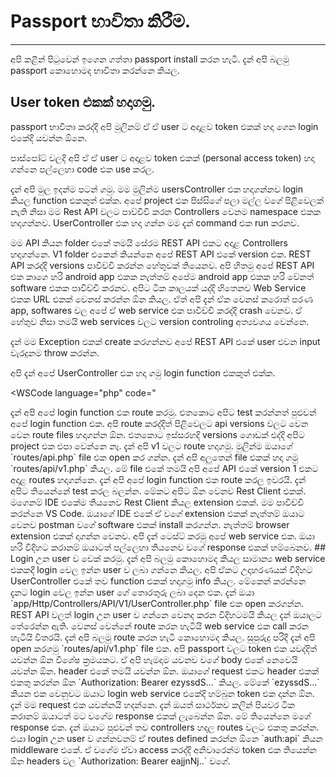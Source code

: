 # Passport භාවිතා කිරීම.

---

අපි කළින් පිටුවෙන් ඉගෙන ගත්තා passport install කරන හැටි. දැන් අපි බලමු passport කොහොමද භාවිතා කරන්නෙ කියල.

## User token එකක් හදාගමු.

passport භාවිතා කරද්දි අපි මුලිනම් ඒ ඒ user ට අදාළව token එකක් හදා ගෙන login එකේදි යවන්න ඕනෙ.

පාස්පෝට් වලදි අපි ඒ ඒ user ට අදාළව token එකක් (personal access token) හදා ගන්නෙ පල්ලෙහා code එක use කරල.

<WSCode language="php" code="
$token = $user-&gt;createToken('Token Name')-&gt;accessToken;
" />

දැන් අපි මුල ඉදන්ම පටන් ගමු. මම මුලින්ම usersController එක හදාගන්නව login කියල function එකකුත් එක්ක. අපේ project එක පිස්සිගේ පලා මල්ල වගේ පිළිවෙලක් නැති නිසා මම Rest API වලට පාව්චිචි කරන Controllers වෙනම namespace එකක හදාගන්නව. UserController එක හදා ගන්න මම දැන් command එක run කරනව.

<WSCode language="bash" code="
php artisan make:controller API/V1/UserController
"/>

මම API කියන folder එකේ තමයි සේරම REST API එකට අදාළ Controllers හදාගන්නෙ. V1 folder එකෙන් කියන්නෙ අපේ REST API එකේ version එක.
REST API කරද්දි versions පාවිච්චි කරන්න හේතුවක් තියෙනව. අපි හිතමු අපේ REST API එක කාගෙ හරි android app එකක නැත්තම් අපේම android app එකක හරි වේනත් software එකක පාවිච්චි කරනව.
අපිට ටික කාලයක් යද්දි හිතෙනව Web Service එකක URL එකක් වෙනස් කරන්න ඕන කියල. ඒත් අපි දැන් ඒක වෙනස් කරොත් පරණ app, softwares වල අපේ ඒ web service එක පාවිච්චි කරද්දි crash වෙනව.
ඒ හේතුව නිසා තමයි web services වලට version controling අත්‍යවශය වෙන්නෙ.

දැන් මම Exception එකක් create කරගන්නව අපේ REST API එකේ user එවන input වැරදුනම throw කරන්න.

<WSCode language="bash" code="
php artisan make:exception APIException
"/>

අපි දැන් අපේ UserController එක හදා ගමු login function එකකුත් එක්ක.

<WSCode language="php" code="
<?php

namespace App\Http\Controllers\API\V1;

use Illuminate\Http\Request;
use App\Http\Controllers\Controller;
use Validator;
use App\Exceptions\APIException;
use Illuminate\Support\Facades\Auth;

class UserController extends Controller
{
    public function login(Request $request){
		$validation = Validator::make($request-&gt;all(),[
			'username'=&gt;'required|exists:users,email',
			'password'=&gt;'required'
		]);

		if($validation-&gt;fails()){
			// <APIE1&gt; \\
			// මෙහෙම error code එක pattern එකකට comment කරේ කවද හරි අපිට user කෙනෙක් issue
			// එකක් submit කරොත් මේ error code එක return වෙනව කියල අපිට හොයාගන්න ලේසි වෙන නිසා
			throw new APIException($validation-&gt;errors()-&gt;first(),1);
		}

		// දැන් අපි login වෙන්න උත්සාහා කරනවා
		if(Auth::attempt([
			'email'=&gt;$request-&gt;username,
			'password'=&gt;$request-&gt;password
		])){
			// login වෙන්න පුළුවන් උනොත් login වෙච්ච userව ගන්නවා
			$user = Auth::user();

			return response()-&gt;json([
				'success'=&gt;true,
				'message'=&gt;'Successfully login!',
				// මෙතනදි අපි ඒ user ට token එකක් issue කරනව.
				// TSTApp වෙනුවට ඔයාලට කැමති නමක් දාගන්න පුළුවන්.
				'token'=&gt;$user-&gt;createToken('TSTApp')-&gt;accessToken
			]);
		} else {
			// <APIE2&gt; \\
			throw new APIException('Password Incorrect',2);
		}
	}
}

"/>

දැන් අපි අපේ login function එක route කරමු. එතකොට අපිට test කරන්නත් පුළුවන් අපේ login function එක. අපි route කරද්දිත් පිළිවෙලට api versions වලට වෙන වෙන route files හදාගන්න ඕන. එතකොට ඉස්සරහදි versions ගොඩක් එද්දි අපිට project එක එපා වෙන්නෙ නෑ. දැන් අපි v1 වලට route හදාගමු.
මුලින්ම ඔයාගේ `routes/api.php` file එක open කර ගන්න.

<WSCode language="php" code="
<?php

Route::group([
	// අපේ URL එක /api/v1 කියල පටන් ගනිද්දි
	'prefix'=&gt;'v1',
	// API\V1 කියන namespace එක use කරන්න කියල තමයි මේ code එකෙන් කියන්නෙ.
	'namespace'=&gt;'API\V1'
],function(){
	// ඒ වගේම ඊට අදාළ routes තියෙන්නෙත් api/v1.php කියන file එකේ.
	require_once('api/v1.php');
});

" />

දැන් අපි අලුතෙන් file එකක් හදා ගමු `routes/api/v1.php` කියල. මේ file එකේ තමයි අපි අපේ API එකේ version 1 එකට අදාළ routes හදාගන්නෙ.

<WSCode language="php" code="
<?php

Route::group(['prefix'=&gt;'user'],function(){
	// අපි UserController එක route කරද්දි API/V1/UserController කියල දෙන්න ඕන නෑ.
	// මොකද අපි ඒක මුලදිම define කරා api.php file එකේදි. 
	Route::post('login','UserController@login');
});
" />

දැන් අපි අපේ login function එක route කරල ඉවරයි. දැන් අපිට තියෙන්නේ test කරල බලන්න. මේකට අපිට ඕන වෙනව Rest Client එකක්.
මගෙනම් IDE එකේම තියනෙව Rest Client කියල extension එකක්. මම පාවිච්චි කරන්නෙ VS Code.
ඔයාගේ IDE එකේ ඒ වගේ extension එකක් නැත්තම් ඔයාට වෙනව postman වගේ software එකක් install කරගන්න.
නැත්තම් browser extension එකක් දාගන්න වෙනව.

අපි දැන් ටෙස්ට් කරමු අපේ web service එක.

<WSCode language="curl" code='
# මම data post කරන URL එක තමයි http://127.0.0.1:8000/api/v1/user/login
POST http://127.0.0.1:8000/api/v1/user/login HTTP/1.1

# මම request එකත් එක්ක යවන headers
Content-Type: application/json
Accept: application/json

# මගේ request body එක
{
	"username":"whizsid@aol.com",
	"password":"whizsid"
}

'/>

ඔයා හරි විදිහට කරානම් ඔයාටත් පල්ලෙහා තියනෙව වගේ response එකක් හම්බෙනව.

<WSCode language="json" code='
{
  "success": true,
  "message": "Successfully login!",
  "token": "eyJ0eX ..."
}
' />

## Login උන user ව චෙක් කරමු.

දැන් අපි බලමු කොහොමද කියල සාමාන්‍ය web service එකකදී login වෙල ඉන්න user ව ලබා ගන්නෙ කියල.
අපි ඒකට උදාහරණයක් විදිහට UserController එකේ තව function එකක් හදාගමු info කියල.
මේකෙන් කරන්නෙ දැනට login වෙල ඉන්න user ගේ තොරතුරු ලබා දෙන එක. දැන් ඔයා `app/Http/Controllers/API/V1/UserController.php` file එක open කරගන්න.

<WSCode language="php" code="
<?php

namespace App\Http\Controllers\API\V1;

use Illuminate\Http\Request;
use App\Http\Controllers\Controller;
use Validator;
use App\Exceptions\APIException;
use Illuminate\Support\Facades\Auth;

class UserController extends Controller
{
    	public function login(Request $request){
		// ...
	}

	public function info(){
		$user=Auth::user();

		// response()-&gt;json(); ලෙස යොදා ගන්නේ json ලෙස අපගේ response එක යැවීමටයි
		return response()-&gt;json([
			'email'=&gt;$user-&gt;email,
			'userId'=&gt;$user-&gt;getKey()
		]);
	}
}

"/>

REST API වලත් login උන user ව ගන්නෙ වෙනද කරන විදිහටමයි කියල දැන් ඔයාලට තේරෙන්න ඇති. වෙනස් වෙන්නේ route කරන හැටියි web service එක call කරන හැටියි විතරයි.
දැන් අපි බලමු route කරන හැටි කොහොමද කියල. සුපුරුදු පරිදි දැන් අපි open කරගමු `routes/api/v1.php` file එක.

<WSCode language="php" code="
<?php

Route::group(['prefix'=&gt;'user'],function(){
	Route::post('login','UserController@login');

	Route::group([
		'middleware'=&gt;'auth:api'
	],function(){

		// login උන user ව ගන්න ඕන හැම web service එකකම route එක
		// ඔයා මේ middleware එක ඇතුලෙ define කරන්න ඕනේ.
		// එතකොට තමයි passport එකෙන් user ව ගන්න ඕන කියල දැනගන්නෙ.

		Route::post('info','UserController@info');

	});
});

"/>


අපි passport වලට token එක යවද්දිත් යවන්න ඕන විශේෂ ක්‍රමයකට. ඒ අපි හැමදාම යවනව වගේ body එකේ නෙවෙයි යවන්න ඕන. header එකේ තමයි යවන්න ඕන.
ඔයාගේ request එකට header එකක් එකතු කරන්න ඕන `Authorization: Bearer ezyssdS...` කියල. මේකේ `ezyssdS...` කියන එක වෙනුවට ඔයාට login web service එකේදි හම්බුන token එක දාන්න ඕන.

දැන් මම request එක යවන්නයි හදන්නෙ.

<WSCode language="curl" code='

POST http://127.0.0.1:8000/api/v1/user/info HTTP/1.1
Content-Type: application/json
Accept: application/json
// මේ තියෙන්නෙ අලුතෙන් මම එකතු කරපු header එක
Authorization: Bearer eyJ...

{
}

'/>

දැන් ඔයත් සාර්ථකව කලින් පියවර ටික කරානම් ඔයාටත් මට වගේම response එකක් ලැබෙන්න ඕන. මේ තියෙන්නෙ මගේ response එක.

<WSCode language="json" code='
{
  "email": "whizsid@aol.com",
  "userId": 1
}
'/>

දැන් ඔයාට පුළුවන් තව controllers හදල routes වලට එකතු කරන්න. එයා login උන user ව ගන්නවනම් ඒ routes defined කරන්න ඕනෙ `auth:api` කියන middleware එකේ. ඒ වගේම ඒවා access කරද්දි අනිවාරෙන්ම token එක තියෙන්න ඕන headers වල `Authorization: Bearer eajjnNj..` වගේ.

